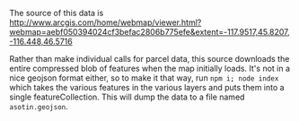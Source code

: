 The source of this data is http://www.arcgis.com/home/webmap/viewer.html?webmap=aebf050394024cf3befac2806b775efe&extent=-117.9517,45.8207,-116.448,46.5716

Rather than make individual calls for parcel data, this source downloads the entire compressed blob of features when the map initially loads.  It's not in a nice geojson format either, so to make it that way, run `npm i; node index` which takes the various features in the various layers and puts them into a single featureCollection.  This will dump the data to a file named `asotin.geojson`.   
